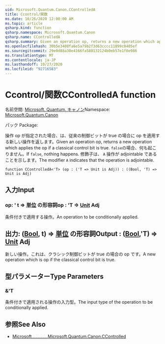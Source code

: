 ```yaml
---
uid: Microsoft.Quantum.Canon.CControlledA
title: Ccontrol/関数
ms.date: 10/26/2020 12:00:00 AM
ms.topic: article
qsharp.kind: function
qsharp.namespace: Microsoft.Quantum.Canon
qsharp.name: CControlledA
qsharp.summary: Given an operation op, returns a new operation which applies the op if a classical control bit is true. If `false`, nothing happens. The modifier `A` indicates that the operation is adjointable.
ms.openlocfilehash: 30b5e3408fa6e5a79b2f3d63cccc11899c0405ef
ms.sourcegitcommit: 29e0d88a30e4166fa580132124b0eb57e1f0e986
ms.translationtype: MT
ms.contentlocale: ja-JP
ms.lasthandoff: 10/27/2020
ms.locfileid: "92716583"
---
```

# <a name="ccontrolleda-function"></a><span data-ttu-id="09c3e-102">Ccontrol/関数</span><span class="sxs-lookup"><span data-stu-id="09c3e-102">CControlledA function</span></span>

<span data-ttu-id="09c3e-103">名前空間: [Microsoft. Quantum. キャノン](xref:Microsoft.Quantum.Canon)</span><span class="sxs-lookup"><span data-stu-id="09c3e-103">Namespace: [Microsoft.Quantum.Canon](xref:Microsoft.Quantum.Canon)</span></span>

<span data-ttu-id="09c3e-104">パック [](https://nuget.org/packages/)</span><span class="sxs-lookup"><span data-stu-id="09c3e-104">Package: [](https://nuget.org/packages/)</span></span>


<span data-ttu-id="09c3e-105">操作 op が指定された場合、は、従来の制御ビットが true の場合に op を適用する新しい操作を返します。</span><span class="sxs-lookup"><span data-stu-id="09c3e-105">Given an operation op, returns a new operation which applies the op if a classical control bit is true.</span></span> <span data-ttu-id="09c3e-106">`false`の場合、何も起こりません。</span><span class="sxs-lookup"><span data-stu-id="09c3e-106">If `false`, nothing happens.</span></span>
<span data-ttu-id="09c3e-107">修飾子は、 `A` 操作が adjointable であることを示します。</span><span class="sxs-lookup"><span data-stu-id="09c3e-107">The modifier `A` indicates that the operation is adjointable.</span></span>

```qsharp
function CControlledA<'T> (op : ('T => Unit is Adj)) : ((Bool, 'T) => Unit is Adj)
```


## <a name="input"></a><span data-ttu-id="09c3e-108">入力</span><span class="sxs-lookup"><span data-stu-id="09c3e-108">Input</span></span>

### <a name="op--t--unit-adj"></a><span data-ttu-id="09c3e-109">op: ' t => [単位](xref:microsoft.quantum.lang-ref.unit) の形容詞</span><span class="sxs-lookup"><span data-stu-id="09c3e-109">op : 'T => [Unit](xref:microsoft.quantum.lang-ref.unit) Adj</span></span>

<span data-ttu-id="09c3e-110">条件付きで適用する操作。</span><span class="sxs-lookup"><span data-stu-id="09c3e-110">An operation to be conditionally applied.</span></span>



## <a name="output--boolt--unit-adj"></a><span data-ttu-id="09c3e-111">出力: ([Bool](xref:microsoft.quantum.lang-ref.bool), t) => [単位](xref:microsoft.quantum.lang-ref.unit) の形容詞</span><span class="sxs-lookup"><span data-stu-id="09c3e-111">Output : ([Bool](xref:microsoft.quantum.lang-ref.bool),'T) => [Unit](xref:microsoft.quantum.lang-ref.unit) Adj</span></span>

<span data-ttu-id="09c3e-112">新しい操作。これは、クラシック制御ビットが true の場合の op です。</span><span class="sxs-lookup"><span data-stu-id="09c3e-112">A new operation which is op if the classical control bit is true.</span></span>

## <a name="type-parameters"></a><span data-ttu-id="09c3e-113">型パラメーター</span><span class="sxs-lookup"><span data-stu-id="09c3e-113">Type Parameters</span></span>

### <a name="t"></a><span data-ttu-id="09c3e-114">&</span><span class="sxs-lookup"><span data-stu-id="09c3e-114">'T</span></span>

<span data-ttu-id="09c3e-115">条件付きで適用される操作の入力型。</span><span class="sxs-lookup"><span data-stu-id="09c3e-115">The input type of the operation to be conditionally applied.</span></span>

## <a name="see-also"></a><span data-ttu-id="09c3e-116">参照</span><span class="sxs-lookup"><span data-stu-id="09c3e-116">See Also</span></span>

- [<span data-ttu-id="09c3e-117">Microsoft.............</span><span class="sxs-lookup"><span data-stu-id="09c3e-117">Microsoft.Quantum.Canon.CControlled</span></span>](xref:Microsoft.Quantum.Canon.CControlled)